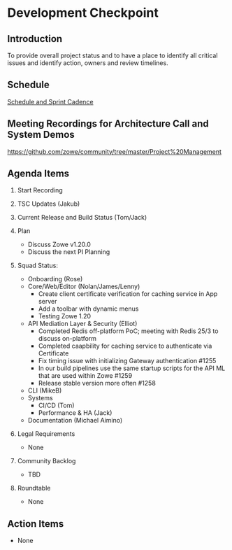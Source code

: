 # Development Checkpoint

Introduction
------------
To provide overall project status and to have a place to identify all critical issues and identify action, owners and review timelines.

Schedule
--------
[Schedule and Sprint Cadence](https://github.com/zowe/community/blob/master/Project%20Management/Schedule/Zowe%20PI%20%26%20Sprint%20Cadence.md)

Meeting Recordings for Architecture Call and System Demos
-----------------
https://github.com/zowe/community/tree/master/Project%20Management

Agenda Items
------------
1. Start Recording
2. TSC Updates (Jakub)
3. Current Release and Build Status (Tom/Jack)
4. Plan
     - Discuss Zowe v1.20.0
     - Discuss the next PI Planning
5. Squad Status:
    - Onboarding (Rose)
    - Core/Web/Editor (Nolan/James/Lenny)
      - Create client certificate verification for caching service in App server
      - Add a toolbar with dynamic menus
      - Testing Zowe 1.20 
    - API Mediation Layer & Security (Elliot)  
      - Completed Redis off-platform PoC; meeting with Redis 25/3 to discuss on-platform  
      - Completed caapbility for caching service to authenticate via Certificate  
      - Fix timing issue with initializing Gateway authentication #1255  
      - In our build pipelines use the same startup scripts for the API ML that are used within Zowe #1259  
      - Release stable version more often #1258
    - CLI (MikeB)
    - Systems
      - CI/CD (Tom)
      - Performance & HA (Jack)
    - Documentation (Michael Aimino)

6. Legal Requirements
    - None
7. Community Backlog
    - TBD
8. Roundtable
    - None

Action Items
------------
- None
